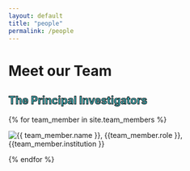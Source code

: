 ```yaml
---
layout: default
title: "people"
permalink: /people
---
```


<div class="text-block-main">
<h1 style="width:250px;">Meet our Team</h1>
  </div>

<div class="text-block-right">
<h2 style="color:#42b7bf;-webkit-text-stroke-width:1px;-webkit-text-stroke-color:black;">The Principal Investigators</h2>
{% for team_member in site.team_members %}
  <div class="text-block-main">
    <div class="image">
      <img style="float:left" src={{ team_member.picture }}>
    </div>
    <div class="text">
      <p style="text-align:left;"> {{ team_member.name }}, {{team_member.role }}, {{team_member.institution }} </p>
    </div>
  </div>
{% endfor %} 
 </div>
